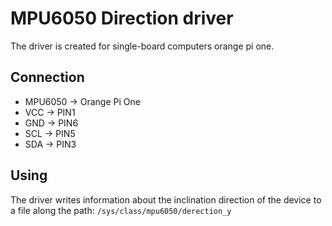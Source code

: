 # MPU6050 Direction driver

The driver is created for single-board computers orange pi one.

## Connection

* MPU6050 -> Orange Pi One
* VCC     -> PIN1
* GND     -> PIN6
* SCL	  -> PIN5
* SDA 	  -> PIN3

## Using

The driver writes information about the inclination direction of the device to a file along the path: `/sys/class/mpu6050/derection_y`

